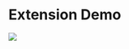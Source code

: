 # Extension Demo

![](https://github.com/chrislies/darkmode-chrome_extension/blob/main/extension-demo.gif)
